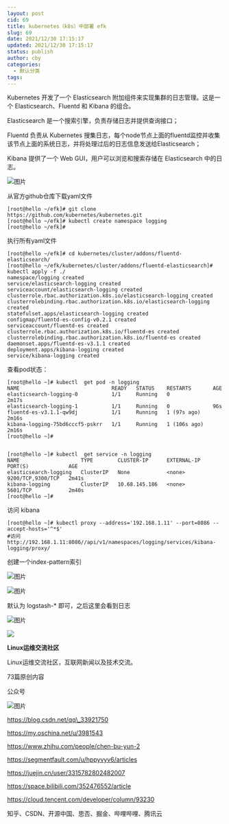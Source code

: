 ```yaml
---
layout: post
cid: 69
title: kubernetes（k8s）中部署 efk
slug: 69
date: 2021/12/30 17:15:17
updated: 2021/12/30 17:15:17
status: publish
author: cby
categories: 
  - 默认分类
tags: 
---
```



Kubernetes 开发了一个 Elasticsearch 附加组件来实现集群的日志管理。这是一个 Elasticsearch、Fluentd 和 Kibana 的组合。

  

Elasticsearch 是一个搜索引擎，负责存储日志并提供查询接口；

Fluentd 负责从 Kubernetes 搜集日志，每个node节点上面的fluentd监控并收集该节点上面的系统日志，并将处理过后的日志信息发送给Elasticsearch；

Kibana 提供了一个 Web GUI，用户可以浏览和搜索存储在 Elasticsearch 中的日志。

  

![图片](https://p3-juejin.byteimg.com/tos-cn-i-k3u1fbpfcp/963904f901324291806e8cad4d701f2c~tplv-k3u1fbpfcp-zoom-1.image)

  

从官方github仓库下载yaml文件

  

```shell
[root@hello ~/efk]# git clone https://github.com/kubernetes/kubernetes.git
[root@hello ~/efk]# kubectl create namespace logging
[root@hello ~/efk]#
```

  

执行所有yaml文件

  

```shell
[root@hello ~/efk]# cd kubernetes/cluster/addons/fluentd-elasticsearch/
[root@hello ~/efk/kubernetes/cluster/addons/fluentd-elasticsearch]# kubectl apply -f ./
namespace/logging created
service/elasticsearch-logging created
serviceaccount/elasticsearch-logging created
clusterrole.rbac.authorization.k8s.io/elasticsearch-logging created
clusterrolebinding.rbac.authorization.k8s.io/elasticsearch-logging created
statefulset.apps/elasticsearch-logging created
configmap/fluentd-es-config-v0.2.1 created
serviceaccount/fluentd-es created
clusterrole.rbac.authorization.k8s.io/fluentd-es created
clusterrolebinding.rbac.authorization.k8s.io/fluentd-es created
daemonset.apps/fluentd-es-v3.1.1 created
deployment.apps/kibana-logging created
service/kibana-logging created
```

  

查看pod状态：

  

```shell
[root@hello ~]# kubectl  get pod -n logging
NAME                              READY   STATUS    RESTARTS       AGE
elasticsearch-logging-0           1/1     Running   0              2m17s
elasticsearch-logging-1           1/1     Running   0              96s
fluentd-es-v3.1.1-qw9dj           1/1     Running   1 (97s ago)    2m16s
kibana-logging-75bd6cccf5-pskrr   1/1     Running   1 (106s ago)   2m16s
[root@hello ~]#


[root@hello ~]# kubectl  get service -n logging
NAME                    TYPE        CLUSTER-IP      EXTERNAL-IP   PORT(S)             AGE
elasticsearch-logging   ClusterIP   None            <none>        9200/TCP,9300/TCP   2m41s
kibana-logging          ClusterIP   10.68.145.186   <none>        5601/TCP            2m40s
[root@hello ~]#
```

  

访问 kibana

  

```shell
[root@hello ~]# kubectl proxy --address='192.168.1.11' --port=8086 --accept-hosts='^*$'
#访问
http://192.168.1.11:8086//api/v1/namespaces/logging/services/kibana-logging/proxy/
```

  

创建一个index-pattern索引

  
  

![图片](https://p3-juejin.byteimg.com/tos-cn-i-k3u1fbpfcp/fc588e1fd00747d49642989fe24226b4~tplv-k3u1fbpfcp-zoom-1.image)

  

  

![图片](https://p3-juejin.byteimg.com/tos-cn-i-k3u1fbpfcp/fb93320695564020a6d77ddb1e4e1ee8~tplv-k3u1fbpfcp-zoom-1.image)

  

  

默认为 logstash-\* 即可，之后这里会看到日志

  

![图片](https://p3-juejin.byteimg.com/tos-cn-i-k3u1fbpfcp/03541d56f5b943cdb720641f0792dd15~tplv-k3u1fbpfcp-zoom-1.image)

  

![](https://p3-juejin.byteimg.com/tos-cn-i-k3u1fbpfcp/cbb5f77202114ac49968ed4f20a8712d~tplv-k3u1fbpfcp-zoom-1.image)

**Linux运维交流社区**

Linux运维交流社区，互联网新闻以及技术交流。

73篇原创内容

公众号

![图片](https://p3-juejin.byteimg.com/tos-cn-i-k3u1fbpfcp/695c54c6f1414fd8aa8218b23684b95f~tplv-k3u1fbpfcp-zoom-1.image)  

  

https://blog.csdn.net/qq\_33921750

https://my.oschina.net/u/3981543

https://www.zhihu.com/people/chen-bu-yun-2

https://segmentfault.com/u/hppyvyv6/articles

https://juejin.cn/user/3315782802482007

https://space.bilibili.com/352476552/article

https://cloud.tencent.com/developer/column/93230

知乎、CSDN、开源中国、思否、掘金、哔哩哔哩、腾讯云